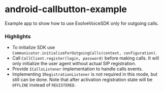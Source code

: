 # android-callbutton-example

Example app to show how to use ExolveVoiceSDK only for outgoing calls.

### Highlights

- To initialize SDK use `Communicator.initializeForOutgoingCalls(context, configuration)`.
- Call `CallClient.register(login, password)` before making calls. It will only initialize the user agent without actual SIP registration.
- Provide `ICallsListener` implementation to handle calls events.
- Implementing `IRegistrationListener` is not required in this mode, but still can be done. Note that after activation registration state will be `OFFLINE` instead of `REGISTERED`.